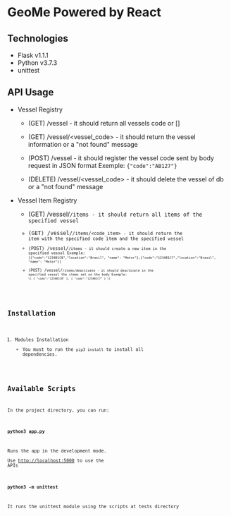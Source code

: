 # GeoMe Powered by React

## Technologies

- Flask v1.1.1
- Python v3.7.3
- unittest

## API Usage
- Vessel Registry
    - (GET) /vessel - it should return all vessels code or []
    - (GET) /vessel/<vessel_code> - it should return the vessel information or a "not found" message

    - (POST) /vessel - it should register the vessel code sent by body request in JSON format
        Exemple:
        `
            {"code":"AB127"}
        `
    - (DELETE) /vessel/<vessel_code> - it should delete the vessel of db or a "not found" message

- Vessel Item Registry
    - (GET) /vessel/<code>/items - it should return all items of the specified vessel
    - (GET) /vessel/<code>/items/<code_item> - it should return the item with the specified code item and the specified vessel
    - (POST) /vessel/<code>/items - it should create a new item in the specified vessel
        Exemple:
        `
            [{"code":"1234B1C8","location":"Brasil", "name": "Motor"},{"code":"1234B1C7","location":"Brasil", "name": "Motor"}]
        `
    - (POST) /vessel/<code>/items/deactivate - it should deactivate in the specified vessel the items set on the body
        Exemple:
        `
            \[
                {
                    "code":"1234B1C8"
                },
                {
                    "code":"1234B1C7"
                }
            \]
        `


## Installation

1. Modules Installation
    - You must to run the `pip3 install` to install all dependencies.

## Available Scripts

In the project directory, you can run:

### `python3 app.py`

Runs the app in the development mode.\
Use [http://localhost:5000](http://localhost:5000) to use the APIs

### `python3 -m unittest`

It runs the unittest module using the scripts at tests directory
